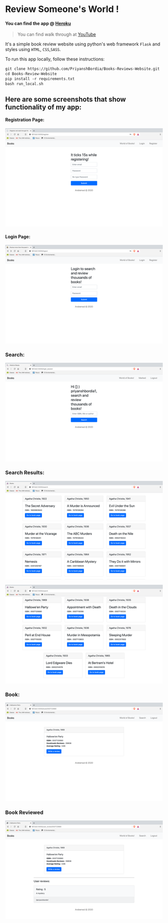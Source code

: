 # Review Someone's World !

#### You can find the app @ [Heroku](https://freezing-pebble-24-03-2020.herokuapp.com/)

> You can find walk through at [YouTube](https://www.youtube.com/watch?v=E8LRK0CXwdk )

It's a simple book review website using python's web framework `Flask` and styles using `HTML`, `CSS`,`SASS`.

To run this app locally, follow these instructions:
```
git clone https://github.com/PriyanshBordia/Books-Reviews-Website.git
cd Books-Review-Website
pip install -r requirements.txt
bash run_local.sh
```
## Here are some screenshots that show functionality of my app:

#### Registration Page:
![Registeration](./screenshots/register.png)

#### Login Page:
![Login](./screenshots/login.png)

### Search:
![Search](./screenshots/search.png)

### Search Results:
![books](./screenshots/books.png)

![books2](./screenshots/books2.png)

### Book:
![book](./screenshots/book.png)

### Book Reviewed
![reviewed](./screenshots/book_review.png)
